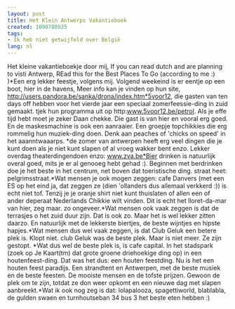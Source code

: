 ```yaml
---
layout: post
title: Het Klein Antwerps Vakantieboek
created: 1090788935
tags:
- Ik heb niet getwijfeld over België
lang: nl
---
```

Het kleine vakantieboekje door mij, If you can read dutch and are planning to visti Antwerp, REad this for the Best Places To Go (according to me :) )<!--break-->*Een erg lekker feestje, volgens mij. Volgend weekeind is er eentje op een boot, hier in de havens, Meer info kan je vinden op hun site, http://users.pandora.be/sanka/drona/index.htm*5voor12, die gasten van ten days off hebben voor het vierde jaar een speciaal zomerfeessie-ding in zuid gemaakt. tjek hun programma uit op http:www.5voor12.be/petrol. Als je effe tijd hebt moet je zeker Daan chekke. Die gast is van hier en vooral erg goed. En de maskesmachine is ook een aanraaier. Een groepje topchikkies die erg rommelig hun muziek-ding doen. Denk aan peaches of 'chicks on speed' in het aaanntwaaarps. *de zomer van antwerpen heeft erg veel dingen die je kunt doen als je niet kunt slapen of al vroeg wakker bent enzo. Lekker overdag theaterdingendoen enzo: www.zva.be*Bier drinken is natuurlijk overal goed, mits je er al genooeg hebt gehad :). Beginnen met berdrinken doe je het beste in het centrum, net boven dat toeristische ding. straat heet: pelgrimsstraat.*Wat mensen je ook mogen zeggen: cafe Danvers (met een ES op het eind ja, dat zeggen ze (dien 'ollanders dus allemaal verkkerd :)) is echt niet tof. Tenzij je je oranje shirt niet kunt thuislaten of allen een of ander deperaat Nederlands Chikkie wilt vinden. Dit is echt het lloret-da-mar van hier, zeg maar. zo ongeveer.*Wat mensen ook vaak zeggen is dat de terrasjes o het zuid  duur zijn. Dat is ook zo. Maar het is wel lekker zitten daarzo. En natuurlijk met de lekkerste biertjes, de beste wijntjes en hipste hapjes.*Wat mensen dus wel vaak zeggen, is dat Club Geluk een betere plek is. Klopt niet. club Geluk was de beste plek. Maar is niet meer. Ze zijn gestopt. *Wat dus wel de beste plek is, is cafe capital. In het stadspark (zoek op Je Kaart(tm) dat grote groene driehoekige ding op) in een houtenfeest-ding. Dat was het dus: een houten feestding. Nu is het een houten feest paradijs. Een strandtent en Antwerpen, met de beste musiek en de beste feesten. De mooiste mensen en de tofste prijzen. Gewoon de plek om te zijn, totdat ze don weer opkomt en een nieuwe dag met slapen aanbreekt.*Wat ik ook nog zeg is dat: lolapalooza, spagettiworld, blablabla, de gulden swaen en turnhoutseban 34 bus 3 het beste eten hebben :)
